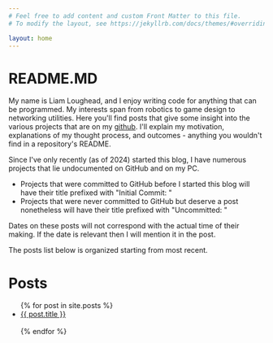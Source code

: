 ```yaml
---
# Feel free to add content and custom Front Matter to this file.
# To modify the layout, see https://jekyllrb.com/docs/themes/#overriding-theme-defaults

layout: home
---
```

# README.MD
My name is Liam Loughead, and I enjoy writing code for anything that can be programmed. My interests span from robotics to game design to networking utilities. Here you'll find posts that give some insight into the various projects that are on my [github](https://github.com/Snapwhiz914). I'll explain my motivation, explanations of my thought process, and outcomes - anything you wouldn't find in a repository's README.

Since I've only recently (as of 2024) started this blog, I have numerous projects that lie undocumented on GitHub and on my PC.
 - Projects that were committed to GitHub before I started this blog will have their title prefixed with "Initial Commit: "
 - Projects that were never committed to GitHub but deserve a post nonetheless will have their title prefixed with "Uncommitted: "

Dates on these posts will not correspond with the actual time of their making. If the date is relevant then I will mention it in the post.

The posts list below is organized starting from most recent.

# Posts
<ul>
  {% for post in site.posts %}
    <li>
      <a href="{{ post.url }}">{{ post.title }}</a>
    </li>
    <br>
  {% endfor %}
</ul>
